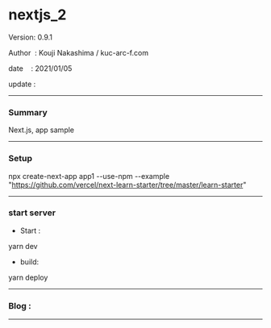 ﻿# nextjs_2

 Version: 0.9.1

 Author  : Kouji Nakashima / kuc-arc-f.com

 date    : 2021/01/05

 update  :

***
### Summary

Next.js,  app sample

***
### Setup

npx create-next-app app1 --use-npm --example "https://github.com/vercel/next-learn-starter/tree/master/learn-starter"

***
### start server
* Start :

yarn dev

* build:

yarn deploy


***
### Blog :



***


